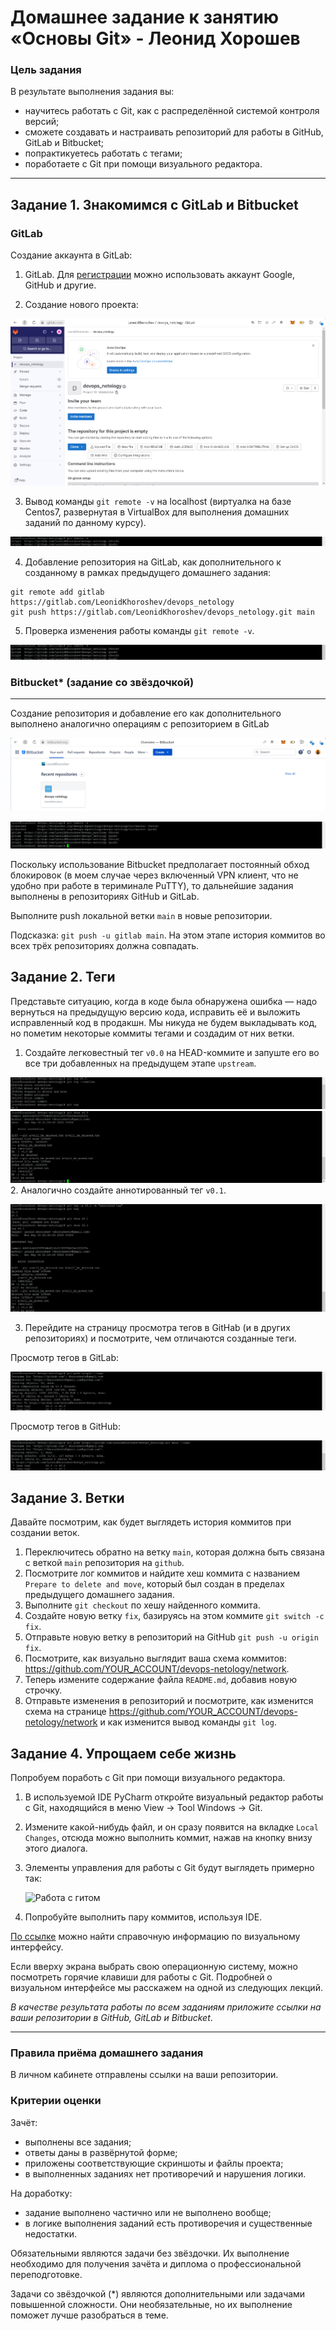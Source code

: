 # Домашнее задание к занятию «Основы Git» - Леонид Хорошев

### Цель задания

В результате выполнения задания вы:

* научитесь работать с Git, как с распределённой системой контроля версий; 
* сможете создавать и настраивать репозиторий для работы в GitHub, GitLab и Bitbucket; 
* попрактикуетесь работать с тегами;
* поработаете с Git при помощи визуального редактора.

------

## Задание 1. Знакомимся с GitLab и Bitbucket 


### GitLab

Создание аккаунта в GitLab:

1. GitLab. Для [регистрации](https://gitlab.com/users/sign_up)  можно использовать аккаунт Google, GitHub и другие.
   
2. Создание нового проекта: 

![Alt text](https://github.com/LeonidKhoroshev/sysadm-homeworks/blob/devsys10/01-intro-01/git2/git1.1.png)

3. Вывод команды `git remote -v` на localhost (виртуалка на базе Centos7, развернутая в VirtualBox для выполнения домашних заданий по данному курсу).

![Alt text](https://github.com/LeonidKhoroshev/sysadm-homeworks/blob/devsys10/01-intro-01/git2/git1.2.png)

4. Добавление репозитория на GitLab, как дополнительного к созданному в рамках предыдущего домашнего задания:
```
git remote add gitlab https://gitlab.com/LeonidKhoroshev/devops_netology
git push https://gitlab.com/LeonidKhoroshev/devops_netology.git main
```

5. Проверка изменения работы команды `git remote -v`.

![Alt text](https://github.com/LeonidKhoroshev/sysadm-homeworks/blob/devsys10/01-intro-01/git2/git1.3.png)


### Bitbucket* (задание со звёздочкой) 
____

Создание репозитория и добавление его как дополнительного выполнено аналогично операциям с репозиторием в GitLab

![Alt text](https://github.com/LeonidKhoroshev/sysadm-homeworks/blob/devsys10/01-intro-01/git2/git1.5.png)

![Alt text](https://github.com/LeonidKhoroshev/sysadm-homeworks/blob/devsys10/01-intro-01/git2/git1.4.png)

Поскольку использование Bitbucket предполагает постоянный обход блокировок (в моем случае через включенный VPN клиент, что не удобно при работе в териминале PuTTY), то дальнейшие задания выполнены в репозиториях GitHub и GitLab.

Выполните push локальной ветки `main` в новые репозитории. 

Подсказка: `git push -u gitlab main`. На этом этапе история коммитов во всех трёх репозиториях должна совпадать. 

## Задание 2. Теги

Представьте ситуацию, когда в коде была обнаружена ошибка — надо вернуться на предыдущую версию кода,
исправить её и выложить исправленный код в продакшн. Мы никуда не будем выкладывать код, но пометим некоторые коммиты тегами и создадим от них ветки. 

1. Создайте легковестный тег `v0.0` на HEAD-коммите и запуште его во все три добавленных на предыдущем этапе `upstream`.
   
![Alt text](https://github.com/LeonidKhoroshev/sysadm-homeworks/blob/devsys10/01-intro-01/git2/git2.1.png)
![Alt text](https://github.com/LeonidKhoroshev/sysadm-homeworks/blob/devsys10/01-intro-01/git2/git2.2.png)
2. Аналогично создайте аннотированный тег `v0.1`.

![Alt text](https://github.com/LeonidKhoroshev/sysadm-homeworks/blob/devsys10/01-intro-01/git2/git2.3.png)

3. Перейдите на страницу просмотра тегов в GitHab (и в других репозиториях) и посмотрите, чем отличаются созданные теги. 

Просмотр тегов в GitLab:

![Alt text](https://github.com/LeonidKhoroshev/sysadm-homeworks/blob/devsys10/01-intro-01/git2/git2.4.png)

Просмотр тегов в GitHub:

![Alt text](https://github.com/LeonidKhoroshev/sysadm-homeworks/blob/devsys10/01-intro-01/git2/git2.5.png)


## Задание 3. Ветки 

Давайте посмотрим, как будет выглядеть история коммитов при создании веток. 

1. Переключитесь обратно на ветку `main`, которая должна быть связана с веткой `main` репозитория на `github`.
1. Посмотрите лог коммитов и найдите хеш коммита с названием `Prepare to delete and move`, который был создан в пределах предыдущего домашнего задания. 
1. Выполните `git checkout` по хешу найденного коммита. 
1. Создайте новую ветку `fix`, базируясь на этом коммите `git switch -c fix`.
1. Отправьте новую ветку в репозиторий на GitHub `git push -u origin fix`.
1. Посмотрите, как визуально выглядит ваша схема коммитов: https://github.com/YOUR_ACCOUNT/devops-netology/network. 
1. Теперь измените содержание файла `README.md`, добавив новую строчку.
1. Отправьте изменения в репозиторий и посмотрите, как изменится схема на странице https://github.com/YOUR_ACCOUNT/devops-netology/network 
и как изменится вывод команды `git log`.

## Задание 4. Упрощаем себе жизнь

Попробуем поработь с Git при помощи визуального редактора. 

1. В используемой IDE PyCharm откройте визуальный редактор работы с Git, находящийся в меню View -> Tool Windows -> Git.
1. Измените какой-нибудь файл, и он сразу появится на вкладке `Local Changes`, отсюда можно выполнить коммит, нажав на кнопку внизу этого диалога. 
1. Элементы управления для работы с Git будут выглядеть примерно так:

   ![Работа с гитом](img/ide-git-01.jpg)
   
1. Попробуйте выполнить пару коммитов, используя IDE. 

[По ссылке](https://www.jetbrains.com/help/pycharm/commit-and-push-changes.html) можно найти справочную информацию по визуальному интерфейсу. 

Если вверху экрана выбрать свою операционную систему, можно посмотреть горячие клавиши для работы с Git. 
Подробней о визуальном интерфейсе мы расскажем на одной из следующих лекций.

*В качестве результата работы по всем заданиям приложите ссылки на ваши репозитории в GitHub, GitLab и Bitbucket*.  
 
----

### Правила приёма домашнего задания

В личном кабинете отправлены ссылки на ваши репозитории.


### Критерии оценки

Зачёт:

* выполнены все задания;
* ответы даны в развёрнутой форме;
* приложены соответствующие скриншоты и файлы проекта;
* в выполненных заданиях нет противоречий и нарушения логики.

На доработку:

* задание выполнено частично или не выполнено вообще;
* в логике выполнения заданий есть противоречия и существенные недостатки.  
 
Обязательными являются задачи без звёздочки. Их выполнение необходимо для получения зачёта и диплома о профессиональной переподготовке.

Задачи со звёздочкой (*) являются дополнительными или задачами повышенной сложности. Они необязательные, но их выполнение поможет лучше разобраться в теме.
